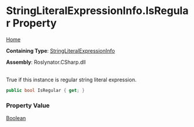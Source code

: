 # StringLiteralExpressionInfo\.IsRegular Property

[Home](../../../../../README.md)

**Containing Type**: [StringLiteralExpressionInfo](../README.md)

**Assembly**: Roslynator\.CSharp\.dll

\
True if this instance is regular string literal expression\.

```csharp
public bool IsRegular { get; }
```

### Property Value

[Boolean](https://docs.microsoft.com/en-us/dotnet/api/system.boolean)

